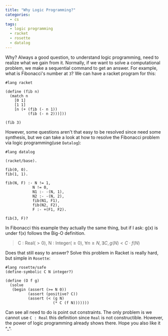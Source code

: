```yaml
---
title: "Why Logic Programming?"
categories:
  - cs
tags:
  - logic programming
  - racket
  - rosette
  - datalog
---
```


Why? Always a good question, to understand logic programming, need to realize what we gain from it. Normally, if we want to solve a computational problem, we make a sequential command to get an answer. For example, what is Fibonacci's number at `3`? We can have a racket program for this:

```racket
#lang racket

(define (fib n)
  (match n
    [0 1]
    [1 1]
    [n (+ (fib (- n 1))
          (fib (- n 2)))]))

(fib 3)
```

However, some questions aren't that easy to be resolved since need some synthesis, but we can take a look at how to resolve the Fibonacci problem via logic programming(use `Datalog`):

```racket
#lang datalog

(racket/base).

fib(0, 0).
fib(1, 1).

fib(N, F) :- N != 1,
            N != 0,
            N1 :- -(N, 1),
            N2 :- -(N, 2),
            fib(N1, F1),
            fib(N2, F2),
            F :- +(F1, F2).

fib(3, F)?
```

In Fibonacci this example they actually the same thing, but if I ask: g(x) is under f(x) follows the Big-O definition.

> C : Real($\gt 0$), N : Integer($\ge 0$), $\forall n \ge N, \exists C, g(N) < C \cdot f(N)$

Does that still easy to answer? Solve this problem in Racket is really hard, but simple in `Rosette`:

```racket
#lang rosette/safe
(define-symbolic C N integer?)

(define (O f g)
  (solve
   (begin (assert (>= N 0))
          (assert (positive? C))
          (assert (< (g N)
                     (* C (f N)))))))
```

Can see all need to do is point out constraints. The only problem is we cannot use `C : Real` this definition since `Real` is not constructible. However, the power of logic programming already shows there. Hope you also like it ^\_^.
